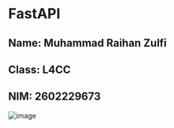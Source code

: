 # FastAPI
## Name: Muhammad Raihan Zulfi
## Class: L4CC
## NIM: 2602229673
![image](https://github.com/raizulfi/Wads-FastAPI/assets/114371959/9cd4869c-c6d9-4194-9286-e27ff27d8fab)
